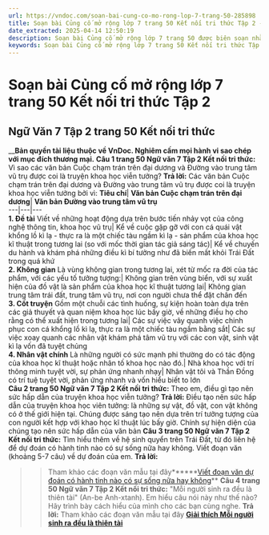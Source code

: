 ```yaml
---
url: https://vndoc.com/soan-bai-cung-co-mo-rong-lop-7-trang-50-285898
title: Soạn bài Củng cố mở rộng lớp 7 trang 50 Kết nối tri thức Tập 2 - VnDoc.com
date_extracted: 2025-04-14 12:50:19
description: Soạn bài Củng cố mở rộng lớp 7 trang 50 được biên soạn nhằm giúp các em HS đạt kết quả tốt trong quá trình làm bài tập và học tập môn Ngữ văn lớp 7 sách Kết nối tri thức.
keywords: Soạn bài Củng cố mở rộng lớp 7 trang 50 Kết nối tri thức Tập 2,Soạn bài Củng cố mở rộng trang 50 lớp 7 Kết nối tri thức Tập 2,Ngữ Văn 7 Tập 2 trang 50 Kết nối tri thức,Soạn Văn 7 Tập 2 trang 50 Kết nối tri thức,Ngữ Văn 7 trang 50 Tập 2 Kết nối tri thức,Soạn Văn 7 trang 50 Tập 2 Kết nối tri thức,Củng cố mở rộng lớp 7 trang 50 Kết nối tri thức Tập 2,Củng cố mở rộng trang 50 lớp 7 Kết nối tri thức Tập 2
---
```


# Soạn bài Củng cố mở rộng lớp 7 trang 50 Kết nối tri thức Tập 2
## **Ngữ Văn 7 Tập 2 trang 50 Kết nối tri thức**
 __**Bản quyền tài liệu thuộc về VnDoc. Nghiêm cấm mọi hành vi sao chép với mục đích thương mại.**
**Câu 1 trang 50 Ngữ văn 7 Tập 2 Kết nối tri thức:** Vì sao các văn bản Cuộc chạm trán trên đại dương và Đường vào trung tâm vũ trụ được coi là truyện khoa học viễn tưởng?
**Trả lời:**
Các văn bản Cuộc chạm trán trên đại dương và Đường vào trung tâm vũ trụ được coi là truyện khoa học viễn tưởng bởi vì:
**Tiêu chí**| **Văn bản Cuộc chạm trán trên đại dương**| **Văn bản Đường vào trung tâm vũ trụ**  
---|---|---  
**1\. Đề tài** Viết về những hoạt động dựa trên bước tiến nhảy vọt của công nghệ thông tin, khoa học vũ trụ| Kể về cuộc gặp gỡ với con cá quái vật khổng lồ kì lạ - thực ra là một chiếc tàu ngầm kì lạ - sản phẩm của khoa học kĩ thuật trong tương lai \(so với mốc thời gian tác giả sáng tác\)| Kể về chuyến du hành và khám phá những điều kì bí tưởng như đã biến mất khỏi Trái Đất trong quá khứ  
**2\. Không gian** Là vùng không gian trong tương lai, xét từ mốc ra đời của tác phẩm, với các yếu tố tưởng tượng:| Không gian trên vùng biển, với sự xuất hiện của đồ vật là sản phẩm của khoa học kĩ thuật tương lai| Không gian trung tâm trái đất, trung tâm vũ trụ, nơi con người chưa thể đặt chân đến  
**3\. Cốt truyện** Gồm một chuỗi các tình huống, sự kiện hoàn toàn dựa trên các giả thuyết và quan niệm khoa học lúc bấy giờ, về những điều họ cho rằng có thể xuất hiện trong tương lai| Các sự việc vây quanh việc chinh phục con cá khổng lồ kì lạ, thực ra là một chiếc tàu ngầm bằng sắt| Các sự việc xoay quanh các nhân vật khám phá tâm vũ trụ với các con vật, sinh vật kì lạ vốn đã tuyệt chủng  
**4\. Nhân vật chính** Là những người có sức mạnh phi thường do có tác động của khoa học kĩ thuật hoặc nhân tố khoa học nào đó.| Nhà khoa học với trí thông minh tuyệt vời, sự phản ứng nhanh nhạy| Nhân vật tôi và Thần Đồng có trí tuệ tuyệt vời, phản ứng nhanh và vốn hiểu biết to lớn  
**Câu 2 trang 50 Ngữ văn 7 Tập 2 Kết nối tri thức:** Theo em, điều gì tạo nên sức hấp dẫn của truyện khoa học viễn tưởng?
**Trả lời:**
Điều tạo nên sức hấp dẫn của truyện khoa học viên tưởng: là những sự vật, đồ vật, con vật không có ở thế giới hiện tại. Chúng được sáng tạo nên dựa trên trí tưởng tượng của con người kết hợp với khao học kĩ thuật lúc bấy giờ. Chính sự hiện diện của chúng tạo nên sức hấp dẫn của văn bản
**Câu 3 trang 50 Ngữ văn 7 Tập 2 Kết nối tri thức:** Tìm hiểu thêm về hệ sinh quyển trên Trái Đất, từ đó liên hệ để dự đoán có hành tinh nào có sự sống nữa hay không. Viết đoạn văn \(khoảng 5-7 câu\) về dự đoán của em.
**Trả lời:**
>> Tham khảo các đoạn văn mẫu tại đây******[Viết đoạn văn dự đoán có hành tinh nào có sự sống nữa hay không](<https://vndoc.com/viet-doan-van-du-doan-co-hanh-tinh-nao-co-su-song-nua-hay-khong-289147>)**
**Câu 4 trang 50 Ngữ văn 7 Tập 2 Kết nối tri thức:** "Mỗi người sinh ra đều là thiên tài" \(An-be Anh-xtanh\). Em hiểu câu nói này như thế nào? Hãy trình bày cách hiểu của mình cho các bạn cùng nghe.
**Trả lời:**
>> Tham khảo các đoạn văn mẫu tại đây **[Giải thích Mỗi người sinh ra đều là thiên tài](<https://vndoc.com/giai-thich-moi-nguoi-sinh-ra-deu-la-thien-tai-lop-7-289148>)**
